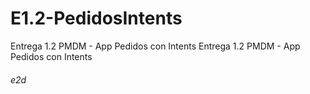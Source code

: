# E1.2-PedidosIntents
Entrega 1.2 PMDM - App Pedidos con Intents
Entrega 1.2 PMDM - App Pedidos con Intents 
 <h6>e2d<h6>
